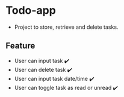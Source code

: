# Todo-app

- Project to store, retrieve and delete tasks.

## Feature

- User can input task :heavy_check_mark:
- User can delete task :heavy_check_mark:
- User can input task date/time :heavy_check_mark:
- User can toggle task as read or unread :heavy_check_mark:
